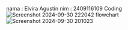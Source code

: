 nama : Elvira Agustin
nim : 2409116109
Coding
![Screenshot 2024-09-30 222042](https://github.com/user-attachments/assets/7ffd3bbc-7fdb-4d66-bf31-b914cf1b368f)
flowchart
![Screenshot 2024-09-30 201023](https://github.com/user-attachments/assets/48ddfa4f-4476-4708-96d6-e60afde7c91b)
